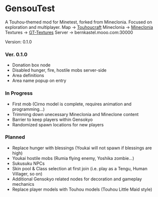 # GensouTest

A Touhou-themed mod for Minetest, forked from Mineclonia.
Focused on exploration and multiplayer.
Map -> [Touhoucraft](https://www.planetminecraft.com/member/touhoucraft/)
Mineclonia -> [Mineclonia](https://codeberg.org/mineclonia/mineclonia)
Textures -> [GT-Textures](https://github.com/babasproke2/GT-Textures)
Server -> bernkastel.mooo.com:30000

Version: 0.1.0

### Ver. 0.1.0
* Donation box node
* Disabled hunger, fire, hostile mobs server-side
* Area definitions
* Area name popup on entry

### In Progress
* First mob (Cirno model is complete, requires animation and programming...)
* Trimming down unecessary Mineclonia and Mineclone content
* Barrier to keep players within Gensokyo
* Randomized spawn locations for new players

### Planned
* Replace hunger with blessings (Youkai will not spawn if blessings are high)
* Youkai hostile mobs (Rumia flying enemy, Yoshika zombie...)
* Sukusuku NPCs
* Skin pool & Class selection at first join (i.e. play as a Tengu, Human Villager, so on)
* Additional Gensokyo related nodes for decoration and gameplay mechanics
* Replace player models with Touhou models (Touhou Little Maid style)
